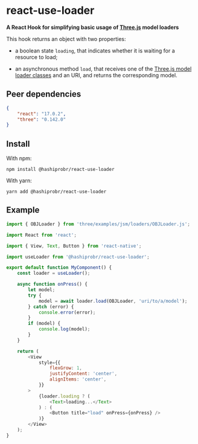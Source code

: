 react-use-loader
================

**A React Hook for simplifying basic usage of [Three.js](https://threejs.org/)
model loaders**

This hook returns an object with two properties:

* a boolean state `loading`, that indicates whether it is waiting for a resource
  to load;

* an asynchronous method `load`, that receives one of the [Three.js model loader
  classes](https://github.com/mrdoob/three.js/tree/dev/examples/jsm/loaders) and
  an URI, and returns the corresponding model.


Peer dependencies
-----------------

``` json
{
    "react": "17.0.2",
    "three": "0.142.0"
}
```


Install
-------

With npm:

```
npm install @hashiprobr/react-use-loader
```

With yarn:

```
yarn add @hashiprobr/react-use-loader
```


Example
-------

``` js
import { OBJLoader } from 'three/examples/jsm/loaders/OBJLoader.js';

import React from 'react';

import { View, Text, Button } from 'react-native';

import useLoader from '@hashiprobr/react-use-loader';

export default function MyComponent() {
    const loader = useLoader();

    async function onPress() {
        let model;
        try {
            model = await loader.load(OBJLoader, 'uri/to/a/model');
        } catch (error) {
            console.error(error);
        }
        if (model) {
            console.log(model);
        }
    }

    return (
        <View
            style={{
                flexGrow: 1,
                justifyContent: 'center',
                alignItems: 'center',
            }}
        >
            {loader.loading ? (
                <Text>loading...</Text>
            ) : (
                <Button title="load" onPress={onPress} />
            )}
        </View>
    );
}
```
